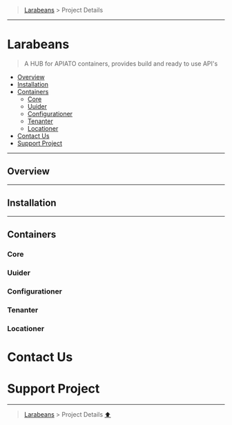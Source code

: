 > [Larabeans](README.md) > Project Details

---

# Larabeans

> A HUB for APIATO containers, provides build and ready to use API's

* [Overview](#overview)
* [Installation](#installation)
* [Containers](#containers)
    * [Core](#core)
    * [Uuider](#uuider)
    * [Configurationer](#configurationer)
    * [Tenanter](#tenanter)
    * [Locationer](#locationer)
* [Contact Us](#contact-us)
* [Support Project](#support-project)
        

---

## Overview

---

## Installation

---

## Containers

### Core
### Uuider
### Configurationer
### Tenanter
### Locationer


# Contact Us
# Support Project

---
> [Larabeans](README.md) > Project Details [⬆](#larabeans)
